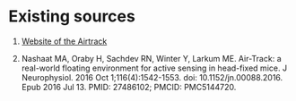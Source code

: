 # Existing sources 

1. [Website of the Airtrack](http://www.neuro-airtrack.com/)

2. Nashaat MA, Oraby H, Sachdev RN, Winter Y, Larkum ME. Air-Track: a real-world floating environment for active sensing in head-fixed mice. J Neurophysiol. 2016 Oct 1;116(4):1542-1553. doi: 10.1152/jn.00088.2016. Epub 2016 Jul 13. PMID: 27486102; PMCID: PMC5144720.

